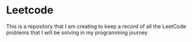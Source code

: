 # Leetcode
This is a repository that I am creating to keep a record of all the LeetCode problems that I will be solving in my programming journey 
